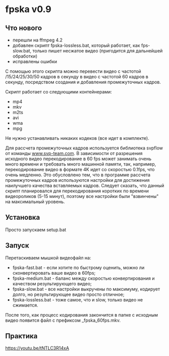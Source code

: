 # fpska v0.9

## Что нового
* перешли на ffmpeg 4.2
* добавлен скрипт fpska-lossless.bat, который работает, как fps-slow.bat, только пишет несжатое видео (пригодится для дальнейшей обработки)
* исправлены ошибки

С помощью этого скрипта можно перевести видео с частотой /15/24/25/30/50 кадров в секунду в видео с частотой 60 кадров в секунду, посредством создания и добавления промежуточных кадров.
    
Скрипт работает со следующими контейнерами:
* mp4
* mkv
* m2ts
* avi
* wma
* mpg
    
Не нужно устанавливать никаких кодеков (все идет в комплекте).
    
Для рассчета промежуточных кадров используется библиотека svpflow от команды www.svp-team.com. В зависимости от разрешения исходного видео перекодирование в 60 fps может занимать очень много времени и требовать много машинной памяти, так, например, перекодирование видео в формате 4K идет со скоростью 0.1fps, что очень медленно. Это обусловлено тем, что в программе рассчета промежуточных кадров используются настройки для достижения наилучшего качества вставляемых кадров. Следует сказать, что данный скрипт планировался для перекодирования коротких по времени видеороликов (5-15 минут), поэтому все настройки были "взвинчены" на максимальный уровень.

## Установка
Просто запускаем setup.bat

## Запуск
Перетаскиваем мышкой видеофайл на:
* fpska-fast.bat - если хотите по быстрому оценить, можно ли сконвертировать ваше видео в 60fps;
* fpska-medium.bat - баланс между скоростью конвертирования и качеством результирующего видео;
* fpska-slow.bat - все настройки выкручены по максимуму, кодирует долго, но результирующее видео просто отличное;
* fpska-lossless.bat - тоже самое, что и slow, только видео не сжимается.

После того, как процесс кодирования закончится в папке с исходным видео появится файл с префиксом _fpska_60fps.mkv.

## Практика
https://youtu.be/tNTLC3R14xA

